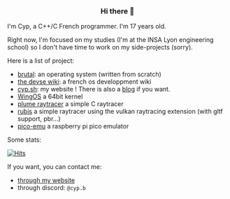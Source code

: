 <div align="center">
  
<h3>Hi there 👋</h3>

</div>
I'm Cyp, a C++/C French programmer. I'm 17 years old.

Right now, I'm focused on my studies (I'm at the INSA Lyon engineering school) so I don't have time to work on my side-projects (sorry). 

Here is a list of project:
- [brutal](https://github.com/brutal-org/brutal): an operating system (written from scratch)
- [the devse wiki](https://devse.wiki/): a french os developpment wiki
- [cyp.sh](https://cyp.sh/): my website ! There is also a [blog](https://cyp.sh/blog) if you want.
- [WingOS](https://github.com/Supercip971/WingOS_x64) a 64bit kernel
- [plume raytracer](https://github.com/Supercip971/plume-raytracer) a simple C raytracer 
- [rubis](https://github.com/Supercip971/rubis) a simple raytracer using the vulkan raytracing extension (with gltf support, pbr...)
- [pico-emu](https://github.com/Supercip971/pico-emu) a raspberry pi pico emulator

Some stats:

<div align="center">
  
<picture>
<source
      srcset="https://github-readme-stats.vercel.app/api?username=supercip971&show_icons=true&hide_rank=true&line_height=24&card_width=100&hide_border=true&theme=dark&include_all_commits=true"
      media="(prefers-color-scheme: dark)"
    />
<source
      srcset="https://github-readme-stats.vercel.app/api?username=supercip971&show_icons=true&hide_rank=true&line_height=24&card_width=100&hide_border=true&include_all_commits=true"
      media="(prefers-color-scheme: light), (prefers-color-scheme: no-preference)"
    />
  
</picture>

</div>

[![Hits](https://hits.seeyoufarm.com/api/count/incr/badge.svg?url=https%3A%2F%2Fgithub.com%2FSupercip971&count_bg=%2379C83D&title_bg=%23555555&icon=&icon_color=%23E7E7E7&title=hits&edge_flat=false)](https://hits.seeyoufarm.com)

If you want, you can contact me:
- [through my website](https://cyp.sh/contact)
- through discord: `@cyp.b`
